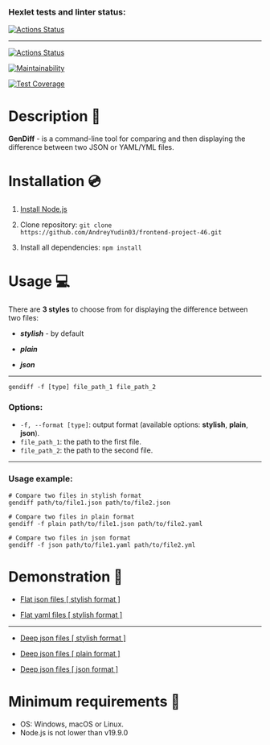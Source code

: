 ### Hexlet tests and linter status:

[![Actions Status](https://github.com/AndreyYudin03/frontend-project-46/actions/workflows/hexlet-check.yml/badge.svg)](https://github.com/AndreyYudin03/frontend-project-46/actions)

---

[![Actions Status](https://github.com/AndreyYudin03/frontend-project-46/actions/workflows/main.yml/badge.svg)](https://github.com/AndreyYudin03/frontend-project-46/actions)

[![Maintainability](https://api.codeclimate.com/v1/badges/0b6d0f380130b0900ddb/maintainability)](https://codeclimate.com/github/AndreyYudin03/frontend-project-46/maintainability)

[![Test Coverage](https://api.codeclimate.com/v1/badges/0b6d0f380130b0900ddb/test_coverage)](https://codeclimate.com/github/AndreyYudin03/frontend-project-46/test_coverage)

# Description 📃

**GenDiff** - is a command-line tool for comparing and then displaying the difference between two JSON or YAML/YML files.

# Installation 💿

1. [Install Node.js](https://nodejs.org/en)

2. Clone repository: `git clone https://github.com/AndreyYudin03/frontend-project-46.git`
3. Install all dependencies: `npm install`

# Usage 💻

There are **3 styles** to choose from for displaying the difference between two files:

- **_stylish_** - by default

- **_plain_**

- **_json_**

---

`gendiff -f [type] file_path_1 file_path_2`

<h3>Options:</h3>

- `-f, --format [type]`: output format (available options: **stylish**, **plain**, **json**).
- `file_path_1`: the path to the first file.
- `file_path_2`: the path to the second file.

---

<h3>Usage example:</h3>

```
# Compare two files in stylish format
gendiff path/to/file1.json path/to/file2.json

# Compare two files in plain format
gendiff -f plain path/to/file1.json path/to/file2.yaml

# Compare two files in json format
gendiff -f json path/to/file1.yaml path/to/file2.yml
```

# Demonstration 🎥

- [Flat json files [ stylish format ]](https://asciinema.org/a/RmTkkW7KCzwCqxSqIpcUjyFez)

- [Flat yaml files [ stylish format ]](https://asciinema.org/a/bvYT8fwx1zbaJPaBosqZUZ0Vg)

---

- [Deep json files [ stylish format ]](https://asciinema.org/a/tiZsBIPGuTbgyfpsqkHLWbiZH)

- [Deep json files [ plain format ]](https://asciinema.org/a/rXCdonMu9unlqfmVPqSaUyTkL)

- [Deep json files [ json format ]](https://asciinema.org/a/egmYvQywef1SjvLflXcuSAUZG)

# Minimum requirements 🔧

- OS: Windows, macOS or Linux.
- Node.js is not lower than v19.9.0
